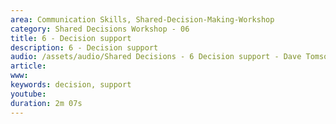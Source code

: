 ```yaml
---
area: Communication Skills, Shared-Decision-Making-Workshop
category: Shared Decisions Workshop - 06
title: 6 - Decision support
description: 6 - Decision support
audio: /assets/audio/Shared Decisions - 6 Decision support - Dave Tomson - MQ.mp3
article: 
www: 
keywords: decision, support
youtube: 
duration: 2m 07s
--- 
```

